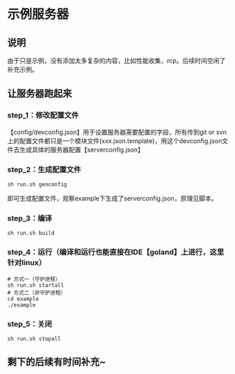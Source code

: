 # 示例服务器

## 说明
由于只是示例，没有添加太多复杂的内容，比如性能收集，rcp。后续时间空闲了补充示例。

## 让服务器跑起来
### step_1：修改配置文件
【config/devconfig.json】用于设置服务器需要配置的字段，所有传到git or svn上的配置文件都只是一个模块文件(xxx.json.template)，用这个devconfig.json文件去生成具体的服务器配置【serverconfig.json】

### step_2：生成配置文件

```shell
sh run.sh genconfig
```

即可生成配置文件，观察example下生成了serverconfig.json，原理见脚本。

### step_3：编译

```shell
sh run.sh build
```

### step_4：运行（编译和运行也能直接在IDE【goland】上进行，这里针对linux）

```shell
# 方式一（守护进程）
sh run.sh startall
# 方式二（非守护进程）
cd example
./example
```

### step_5：关闭

```shell
sh run.sh stopall
```



## 剩下的后续有时间补充~

